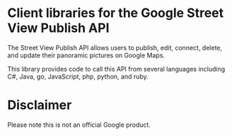 Client libraries for the Google Street View Publish API
=======

The Street View Publish API allows users to publish, edit, connect, delete, and update their panoramic pictures on Google Maps.

This library provides code to call this API from several languages including C#, Java, go, JavaScript, php, python, and ruby.

Disclaimer
==========

Please note this is not an official Google product.
